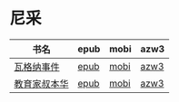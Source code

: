 # 尼采

| 书名 | epub | mobi | azw3 |
| --- | --- | --- | --- |
| [瓦格纳事件](http://ct.dalanmei.com/f/31084289-572125799-c06a5b) | [epub](http://ct.dalanmei.com/f/31084289-572125799-c06a5b) | [mobi](http://ct.dalanmei.com/f/31084289-571594449-1d19ae) | [azw3](http://ct.dalanmei.com/f/31084289-571983460-aca766) |
| [教育家叔本华](http://ct.dalanmei.com/f/31084289-571784253-1598f9) | [epub](http://ct.dalanmei.com/f/31084289-571784253-1598f9) | [mobi](http://ct.dalanmei.com/f/31084289-571433443-ca6485) | [azw3](http://ct.dalanmei.com/f/31084289-571884895-87a1d5) |
